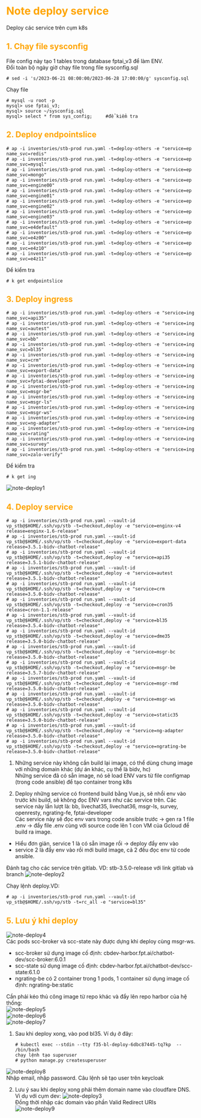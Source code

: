<h1 style="color:orange">Note deploy service</h1>
Deploy các service trên cụm k8s

<h2 style="color:orange">1. Chạy file sysconfig</h2>
File config này tạo 1 tables trong database fptai_v3 để làm ENV.<br>
Đổi toàn bộ ngày giờ chạy file trong file sysconfig.sql

    # sed -i 's/2023-06-21 08:00:00/2023-06-28 17:00:00/g' sysconfig.sql
Chạy file

    # mysql -u root -p
    mysql> use fptai_v3;
    mysql> source ~/sysconfig.sql
    mysql> select * from sys_config;     #để kiểm tra

<h2 style="color:orange">2. Deploy endpointslice</h2>

    # ap -i inventories/stb-prod run.yaml -t=deploy-others -e "service=ep name_svc=redis"
    # ap -i inventories/stb-prod run.yaml -t=deploy-others -e "service=ep name_svc=mysql"
    # ap -i inventories/stb-prod run.yaml -t=deploy-others -e "service=ep name_svc=mongo"
    # ap -i inventories/stb-prod run.yaml -t=deploy-others -e "service=ep name_svc=engine00"
    # ap -i inventories/stb-prod run.yaml -t=deploy-others -e "service=ep name_svc=engine01"
    # ap -i inventories/stb-prod run.yaml -t=deploy-others -e "service=ep name_svc=engine02"
    # ap -i inventories/stb-prod run.yaml -t=deploy-others -e "service=ep name_svc=engine03"
    # ap -i inventories/stb-prod run.yaml -t=deploy-others -e "service=ep name_svc=e4default"
    # ap -i inventories/stb-prod run.yaml -t=deploy-others -e "service=ep name_svc=e4z00"
    # ap -i inventories/stb-prod run.yaml -t=deploy-others -e "service=ep name_svc=e4z10"
    # ap -i inventories/stb-prod run.yaml -t=deploy-others -e "service=ep name_svc=e4z11"
Để kiểm tra

    # k get endpointslice
<h2 style="color:orange">3. Deploy ingress</h2>

    # ap -i inventories/stb-prod run.yaml -t=deploy-others -e "service=ing name_svc=api35"
    # ap -i inventories/stb-prod run.yaml -t=deploy-others -e "service=ing name_svc=autest"
    # ap -i inventories/stb-prod run.yaml -t=deploy-others -e "service=ing name_svc=bb"
    # ap -i inventories/stb-prod run.yaml -t=deploy-others -e "service=ing name_svc=bl35"
    # ap -i inventories/stb-prod run.yaml -t=deploy-others -e "service=ing name_svc=crm"
    # ap -i inventories/stb-prod run.yaml -t=deploy-others -e "service=ing name_svc=export-data"
    # ap -i inventories/stb-prod run.yaml -t=deploy-others -e "service=ing name_svc=fptai-developer"
    # ap -i inventories/stb-prod run.yaml -t=deploy-others -e "service=ing name_svc=msgr-be"
    # ap -i inventories/stb-prod run.yaml -t=deploy-others -e "service=ing name_svc=msgr-ls"
    # ap -i inventories/stb-prod run.yaml -t=deploy-others -e "service=ing name_svc=msgr-ws"
    # ap -i inventories/stb-prod run.yaml -t=deploy-others -e "service=ing name_svc=ng-adapter"
    # ap -i inventories/stb-prod run.yaml -t=deploy-others -e "service=ing name_svc=rating"
    # ap -i inventories/stb-prod run.yaml -t=deploy-others -e "service=ing name_svc=survey"
    # ap -i inventories/stb-prod run.yaml -t=deploy-others -e "service=ing name_svc=zalo-verify"
Để kiểm tra

    # k get ing
![note-deploy1](../img/note-deploy1.png)<br>
<h2 style="color:orange">4. Deploy service</h2>

    # ap -i inventories/stb-prod run.yaml --vault-id vp_stb@$HOME/.ssh/vp/stb -t=checkout,deploy -e "service=enginx-v4 release=enginx-1.6-release"
    # ap -i inventories/stb-prod run.yaml --vault-id vp_stb@$HOME/.ssh/vp/stb -t=checkout,deploy -e "service=export-data release=3.5.1-bidv-chatbot-release"
    # ap -i inventories/stb-prod run.yaml --vault-id vp_stb@$HOME/.ssh/vp/stb -t=checkout,deploy -e "service=api35 release=3.5.1-bidv-chatbot-release"
    # ap -i inventories/stb-prod run.yaml --vault-id vp_stb@$HOME/.ssh/vp/stb -t=checkout,deploy -e "service=autest release=3.5.1-bidv-chatbot-release"
    # ap -i inventories/stb-prod run.yaml --vault-id vp_stb@$HOME/.ssh/vp/stb -t=checkout,deploy -e "service=crm release=3.5.0-bidv-chatbot-release"
    # ap -i inventories/stb-prod run.yaml --vault-id vp_stb@$HOME/.ssh/vp/stb -t=checkout,deploy -e "service=cron35 release=cron-1.1-release"
    # ap -i inventories/stb-prod run.yaml --vault-id vp_stb@$HOME/.ssh/vp/stb -t=checkout,deploy -e "service=bl35 release=3.5.4-bidv-chatbot-release"
    # ap -i inventories/stb-prod run.yaml --vault-id vp_stb@$HOME/.ssh/vp/stb -t=checkout,deploy -e "service=dme35 release=3.5.0-bidv-chatbot-release"
    # ap -i inventories/stb-prod run.yaml --vault-id vp_stb@$HOME/.ssh/vp/stb -t=checkout,deploy -e "service=msgr-bc release=3.5.0-bidv-chatbot-release"
    # ap -i inventories/stb-prod run.yaml --vault-id vp_stb@$HOME/.ssh/vp/stb -t=checkout,deploy -e "service=msgr-be release=3.5.7-bidv-chatbot-release"
    # ap -i inventories/stb-prod run.yaml --vault-id vp_stb@$HOME/.ssh/vp/stb -t=checkout,deploy -e "service=msgr-rmd release=3.5.0-bidv-chatbot-release"
    # ap -i inventories/stb-prod run.yaml --vault-id vp_stb@$HOME/.ssh/vp/stb -t=checkout,deploy -e "service=msgr-ws release=3.5.0-bidv-chatbot-release"
    # ap -i inventories/stb-prod run.yaml --vault-id vp_stb@$HOME/.ssh/vp/stb -t=checkout,deploy -e "service=static35 release=3.5.0-bidv-chatbot-release"
    # ap -i inventories/stb-prod run.yaml --vault-id vp_stb@$HOME/.ssh/vp/stb -t=checkout,deploy -e "service=ng-adapter release=3.5.0-bidv-chatbot-release"
    # ap -i inventories/stb-prod run.yaml --vault-id vp_stb@$HOME/.ssh/vp/stb -t=checkout,deploy -e "service=ngrating-be release=3.5.0-bidv-chatbot-release"
1. Những service này không cần build lại image, có thể dùng chung image với những domain khác (dự án khác, cụ thể là bidv, hc)<br>
Những service đã có sẵn image, nó sẽ load ENV vars từ file configmap (trong code ansible) để tạo container trong k8s

2. Deploy những service có frontend build bằng Vue.js, sẽ nhồi env vào trước khi build, sẽ không đọc ENV vars như các service trên. Các service này lần lượt là: bb, livechat35, livechat36, msgr-ls, survey, openresty, ngrating-fe, fptai-developer<br>
Các service này sẽ đọc env vars trong code ansible trước -> gen ra 1 file .env -> đẩy file .env cùng với source code lên 1 con VM của Gcloud để build ra image.<br>
- Hiểu đơn giản, service 1 là có sẵn image rồi -> deploy đẩy env vào
- service 2 là đẩy env vào rồi mới build image, cả 2 đều đọc env từ code ansible.

Đánh tag cho các service trên gitlab. VD: stb-3.5.0-release với link gitlab và branch 
![note-deploy2](../img/note-deploy2.png)<br>

Chạy lệnh deploy.VD:

    # ap -i inventories/stb-prod run.yaml --vault-id vp_stb@$HOME/.ssh/vp/stb -t=rc_all -e "service=bl35"
<h2 style="color:orange">5. Lưu ý khi deploy</h2>

![note-deploy4](../img/note-deploy4.png)<br>
Các pods scc-broker và scc-state này được dựng khi deploy cùng msgr-ws.
- scc-broker sử dụng image cố định: cbdev-harbor.fpt.ai/chatbot-dev/scc-broker:6.0.1
- scc-state sử dụng image cố định: cbdev-harbor.fpt.ai/chatbot-dev/scc-state:6.1.0
- ngrating-be có 2 container trong 1 pods, 1 container sử dụng image cố định: ngrating-be:static

Cần phải kéo thủ công image từ repo khác và đẩy lên repo harbor của hệ thống:<br>
![note-deploy5](../img/note-deploy5.png)<br>
![note-deploy6](../img/note-deploy6.png)<br>
![note-deploy7](../img/note-deploy7.png)<br>

1. Sau khi deploy xong, vào pod bl35. Ví dụ ở đây:

       # kubectl exec --stdin --tty f35-bl-deploy-6dbc87445-tq7kp  -- /bin/bash
       chạy lệnh tạo superuser
       # python manage.py createsuperuser
![note-deploy8](../img/note-deploy8.png)<br>
Nhập email, nhập password. Câu lệnh sẽ tạo user trên keycloak

2. Lưu ý sau khi deploy xong phải thêm domain name vào cloudfare DNS. Vi dụ với cụm dev:
![note-deploy3](../img/note-deploy3.png)<br>
Đồng thời nhập các domain vào phần Valid Redirect URIs<br>
![note-deploy9](../img/note-deploy9.png)<br>